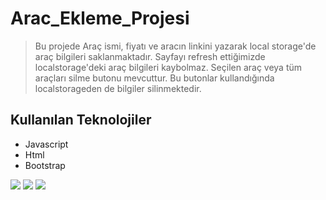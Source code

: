 # Arac_Ekleme_Projesi 
 >Bu projede Araç ismi, fiyatı ve aracın linkini yazarak local storage'de araç bilgileri saklanmaktadır. Sayfayı refresh ettiğimizde localstorage'deki araç bilgileri kaybolmaz. Seçilen araç veya tüm araçları silme butonu mevcuttur. Bu butonlar kullandığında localstorageden de bilgiler silinmektedir.

 ## Kullanılan Teknolojiler
 * Javascript
 * Html
 * Bootstrap

 <img src="https://user-images.githubusercontent.com/88573428/173327904-8a4066d8-080a-4286-ad0e-e4bc93629d24.PNG">

 <img src="https://user-images.githubusercontent.com/88573428/173327912-58ea5d3e-ed94-40b7-842f-b8b2fb9bb114.PNG">

 <img src="https://user-images.githubusercontent.com/88573428/173327919-0af24e56-10c4-4a9d-9937-8ed6612a9388.PNG">
